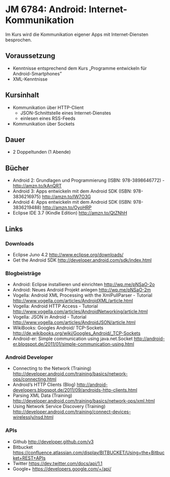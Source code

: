 JM 6784: Android: Internet-Kommunikation
========================================
Im Kurs wird die Kommunikation eigener Apps mit Internet-Diensten besprochen.

Voraussetzung
-------------
- Kenntnisse entsprechend dem Kurs „Programme entwickeln für Android-Smartphones”
- XML-Kenntnisse

Kursinhalt
----------
- Kommunikation über HTTP-Client
	- JSON-Schnittstelle eines Internet-Dienstes
	- einlesen eines RSS-Feeds
- Kommunikation über Sockets

Dauer
-----
- 2 Doppeltunden (1 Abende)

Bücher
------
- Android 2: Grundlagen und Programmierung (ISBN: 978-3898646772) - <http://amzn.to/kAnQRT>
- Android 3: Apps entwickeln mit dem Android SDK (ISBN: 978-3836216975) <http://amzn.to/lW7O3G>
- Android 4: Apps entwickeln mit dem Android SDK (ISBN: 978-3836219488) <http://amzn.to/OyoHRP>
- Eclipse IDE 3.7 (Kindle Edition) <http://amzn.to/QtZNhH>

Links
-----
### Downloads
- Eclipse Juno 4.2 <http://www.eclipse.org/downloads/>
- Get the Android SDK <http://developer.android.com/sdk/index.html>

### Blogbeisträge
- Android: Eclipse installieren und einrichten <http://wp.me/pNSaO-2o>
- Android: Neues Android Projekt anlegen <http://wp.me/pNSaO-2m>
- Vogella: Android XML Processing with the XmlPullParser - Tutorial <http://www.vogella.com/articles/AndroidXML/article.html>
- Vogella: Android HTTP Access - Tutorial <http://www.vogella.com/articles/AndroidNetworking/article.html>
- Vogella: JSON in Android - Tutorial <http://www.vogella.com/articles/AndroidJSON/article.html>
- WikiBooks: Googles Android/ TCP-Sockets <http://de.wikibooks.org/wiki/Googles_Android/_TCP-Sockets>
- Android-er: Simple communication using java.net.Socket <http://android-er.blogspot.de/2011/01/simple-communication-using.html>

### Android Developer
- Connecting to the Network (Training) <http://developer.android.com/training/basics/network-ops/connecting.html>
- Android’s HTTP Clients (Blog) <http://android-developers.blogspot.de/2011/09/androids-http-clients.html>
- Parsing XML Data (Training) <http://developer.android.com/training/basics/network-ops/xml.html>
- Using Network Service Discovery (Training) <http://developer.android.com/training/connect-devices-wirelessly/nsd.html>

### APIs
- Github <http://developer.github.com/v3>
- Bitbucket <https://confluence.atlassian.com/display/BITBUCKET/Using+the+Bitbucket+REST+APIs>
- Twitter <https://dev.twitter.com/docs/api/1.1>
- Google+ <https://developers.google.com/+/api/>